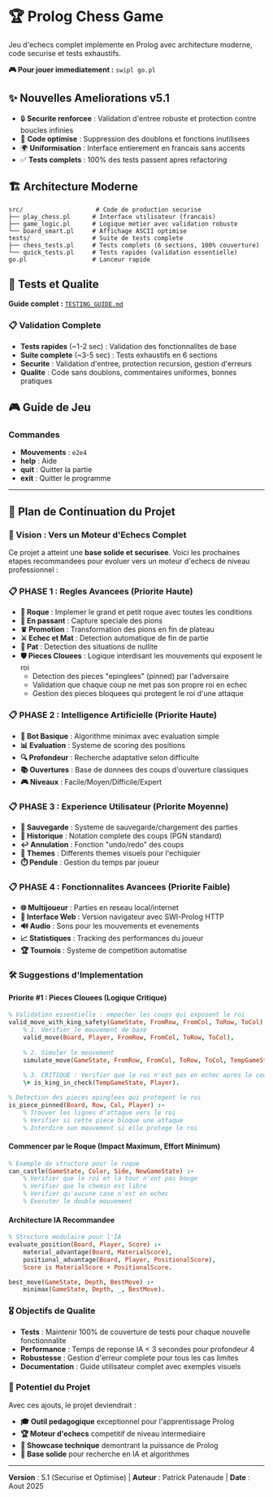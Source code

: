 # 🏆 Prolog Chess Game

Jeu d'echecs complet implemente en Prolog avec architecture moderne, code securise et tests exhaustifs.

**🎮 Pour jouer immediatement :** `swipl go.pl`

## ✨ **Nouvelles Ameliorations v5.1**
- 🔒 **Securite renforcee** : Validation d'entree robuste et protection contre boucles infinies
- 🧹 **Code optimise** : Suppression des doublons et fonctions inutilisees  
- 🌍 **Uniformisation** : Interface entierement en francais sans accents
- ✅ **Tests complets** : 100% des tests passent apres refactoring

## 🏗️ **Architecture Moderne**

```
src/                    # Code de production securise
├── play_chess.pl      # Interface utilisateur (francais)
├── game_logic.pl      # Logique metier avec validation robuste
└── board_smart.pl     # Affichage ASCII optimise
tests/                 # Suite de tests complete
├── chess_tests.pl     # Tests complets (6 sections, 100% couverture)
└── quick_tests.pl     # Tests rapides (validation essentielle)
go.pl                  # Lanceur rapide
```

## 🧪 **Tests et Qualite**

**Guide complet :** [`TESTING_GUIDE.md`](TESTING_GUIDE.md)

### **📋 Validation Complete**

- **Tests rapides** (~1-2 sec) : Validation des fonctionnalites de base
- **Suite complete** (~3-5 sec) : Tests exhaustifs en 6 sections
- **Securite** : Validation d'entree, protection recursion, gestion d'erreurs
- **Qualite** : Code sans doublons, commentaires uniformes, bonnes pratiques

## 🎮 **Guide de Jeu**

### **Commandes**
- **Mouvements** : `e2e4` 
- **help** : Aide
- **quit** : Quitter la partie
- **exit** : Quitter le programme

---

## 🚀 **Plan de Continuation du Projet**

### **🎯 Vision : Vers un Moteur d'Echecs Complet**

Ce projet a atteint une **base solide et securisee**. Voici les prochaines etapes recommandees pour evoluer vers un moteur d'echecs de niveau professionnel :

### **📋 PHASE 1 : Regles Avancees (Priorite Haute)**
- **🏰 Roque** : Implemer le grand et petit roque avec toutes les conditions
- **👑 En passant** : Capture speciale des pions 
- **♛ Promotion** : Transformation des pions en fin de plateau
- **⚔️ Echec et Mat** : Detection automatique de fin de partie
- **🔄 Pat** : Detection des situations de nullite
- **🛡️ Pieces Clouees** : Logique interdisant les mouvements qui exposent le roi
  - Detection des pieces "epinglees" (pinned) par l'adversaire
  - Validation que chaque coup ne met pas son propre roi en echec
  - Gestion des pieces bloquees qui protegent le roi d'une attaque

### **📋 PHASE 2 : Intelligence Artificielle (Priorite Haute)**  
- **🤖 Bot Basique** : Algorithme minimax avec evaluation simple
- **📊 Evaluation** : Systeme de scoring des positions
- **🔍 Profondeur** : Recherche adaptative selon difficulte
- **📚 Ouvertures** : Base de donnees des coups d'ouverture classiques
- **🎮 Niveaux** : Facile/Moyen/Difficile/Expert

### **📋 PHASE 3 : Experience Utilisateur (Priorite Moyenne)**
- **💾 Sauvegarde** : Systeme de sauvegarde/chargement des parties
- **📖 Historique** : Notation complete des coups (PGN standard)
- **↩️ Annulation** : Fonction "undo/redo" des coups
- **🎨 Themes** : Differents themes visuels pour l'echiquier
- **⏱️ Pendule** : Gestion du temps par joueur

### **📋 PHASE 4 : Fonctionnalites Avancees (Priorite Faible)**
- **🌐 Multijoueur** : Parties en reseau local/internet
- **📱 Interface Web** : Version navigateur avec SWI-Prolog HTTP
- **🔊 Audio** : Sons pour les mouvements et evenements
- **📈 Statistiques** : Tracking des performances du joueur
- **🏆 Tournois** : Systeme de competition automatise

### **🛠️ Suggestions d'Implementation**

#### **Priorite #1 : Pieces Clouees (Logique Critique)**
```prolog
% Validation essentielle : empecher les coups qui exposent le roi
valid_move_with_king_safety(GameState, FromRow, FromCol, ToRow, ToCol) :-
    % 1. Verifier le mouvement de base
    valid_move(Board, Player, FromRow, FromCol, ToRow, ToCol),
    
    % 2. Simuler le mouvement
    simulate_move(GameState, FromRow, FromCol, ToRow, ToCol, TempGameState),
    
    % 3. CRITIQUE : Verifier que le roi n'est pas en echec apres le coup
    \+ is_king_in_check(TempGameState, Player).

% Detection des pieces epinglees qui protegent le roi
is_piece_pinned(Board, Row, Col, Player) :-
    % Trouver les lignes d'attaque vers le roi
    % Verifier si cette piece bloque une attaque
    % Interdire son mouvement si elle protege le roi
```

#### **Commencer par le Roque (Impact Maximum, Effort Minimum)**
```prolog
% Exemple de structure pour le roque
can_castle(GameState, Color, Side, NewGameState) :-
    % Verifier que le roi et la tour n'ont pas bouge
    % Verifier que le chemin est libre
    % Verifier qu'aucune case n'est en echec
    % Executer le double mouvement
```

#### **Architecture IA Recommandee**
```prolog
% Structure modulaire pour l'IA
evaluate_position(Board, Player, Score) :-
    material_advantage(Board, MaterialScore),
    positional_advantage(Board, Player, PositionalScore),
    Score is MaterialScore + PositionalScore.

best_move(GameState, Depth, BestMove) :-
    minimax(GameState, Depth, _, BestMove).
```

### **🎖️ Objectifs de Qualite**
- **Tests** : Maintenir 100% de couverture de tests pour chaque nouvelle fonctionnalite
- **Performance** : Temps de reponse IA < 3 secondes pour profondeur 4
- **Robustesse** : Gestion d'erreur complete pour tous les cas limites
- **Documentation** : Guide utilisateur complet avec exemples visuels

### **🌟 Potentiel du Projet**
Avec ces ajouts, le projet deviendrait :
- **🎓 Outil pedagogique** exceptionnel pour l'apprentissage Prolog
- **🏆 Moteur d'echecs** competitif de niveau intermediaire  
- **💼 Showcase technique** demontrant la puissance de Prolog
- **🚀 Base solide** pour recherche en IA et algorithmes

---

**Version** : 5.1 (Securise et Optimise) | **Auteur** : Patrick Patenaude | **Date** : Aout 2025